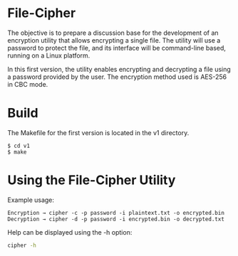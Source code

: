 # File-Cipher

The objective is to prepare a discussion base for the development of an encryption utility that allows encrypting a single file. The utility will use a password to protect the file, and its interface will be command-line based, running on a Linux platform.

In this first version, the utility enables encrypting and decrypting a file using a password provided by the user.
The encryption method used is AES-256 in CBC mode.

# Build

The Makefile for the first version is located in the v1 directory.
```
$ cd v1  
$ make
```

# Using the File-Cipher Utility

Example usage:

    Encryption → cipher -c -p password -i plaintext.txt -o encrypted.bin
    Decryption → cipher -d -p password -i encrypted.bin -o decrypted.txt

Help can be displayed using the -h option:
```sh
cipher -h  
```
